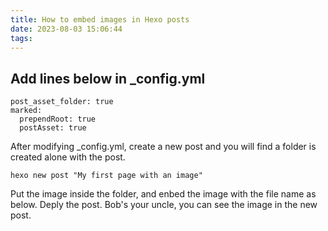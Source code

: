 ```yaml
---
title: How to embed images in Hexo posts
date: 2023-08-03 15:06:44
tags:
---
```


## Add lines below in _config.yml

```
post_asset_folder: true
marked:
  prependRoot: true
  postAsset: true
```

After modifying _config.yml, create a new post and you will find a folder is created alone with the post.

```
hexo new post "My first page with an image"
```

Put the image inside the folder, and enbed the image with the file name as below. Deply the post. Bob's your uncle, you can see the image in the new post.

<script src="https://utteranc.es/client.js"
        repo="foxfromworld/utterances_comments"
        issue-term="pathname"
        theme="github-light"
        crossorigin="anonymous"
        async>
</script>